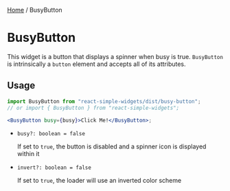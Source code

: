 [Home](../../../README.md) / BusyButton

# BusyButton

This widget is a button that displays a spinner when busy is true. `BusyButton` is intrinsically a `button` element and accepts all of its attributes.

## Usage

```jsx
import BusyButton from "react-simple-widgets/dist/busy-button";
// or import { BusyButton } from "react-simple-widgets";

<BusyButton busy={busy}>Click Me!</BusyButton>;
```

- `busy?: boolean = false`

  If set to `true`, the button is disabled and a spinner icon is displayed within it

- `invert?: boolean = false`

  If set to `true`, the loader will use an inverted color scheme
